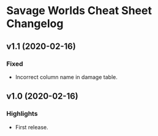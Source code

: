 # Savage Worlds Cheat Sheet Changelog

## v1.1 (2020-02-16)
### Fixed
  - Incorrect column name in damage table.

## v1.0 (2020-02-16)
### Highlights
  - First release.
